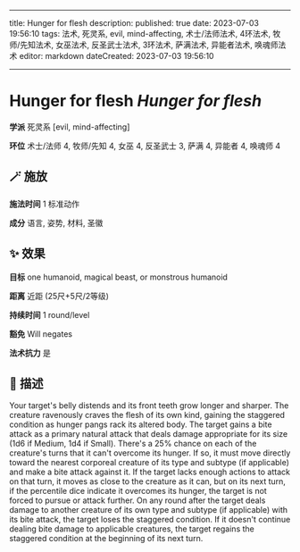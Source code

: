 
---
title: Hunger for flesh
description: 
published: true
date: 2023-07-03 19:56:10
tags: 法术, 死灵系, evil, mind-affecting, 术士/法师法术, 4环法术, 牧师/先知法术, 女巫法术, 反圣武士法术, 3环法术, 萨满法术, 异能者法术, 唤魂师法术
editor: markdown
dateCreated: 2023-07-03 19:56:10

---

# **Hunger for flesh** *Hunger for flesh*

**学派** 死灵系 \[evil, mind-affecting\] 

**环位** 术士/法师 4, 牧师/先知 4, 女巫 4, 反圣武士 3, 萨满 4, 异能者 4, 唤魂师 4

## 🪄 施放

**施法时间** 1 标准动作

**成分** 语言, 姿势, 材料, 圣徽

## ✨ 效果 

**目标** one humanoid, magical beast, or monstrous humanoid 

**距离** 近距 (25尺+5尺/2等级)  

**持续时间** 1 round/level 

**豁免** Will negates

**法术抗力** 是

## 📖 描述

Your target's belly distends and its front teeth grow longer and sharper. The creature ravenously craves the flesh of its own kind, gaining the staggered condition as hunger pangs rack its altered body. The target gains a bite attack as a primary natural attack that deals damage appropriate for its size (1d6 if Medium, 1d4 if Small). There's a 25% chance on each of the creature's turns that it can't overcome its hunger. If so, it must move directly toward the nearest corporeal creature of its type and subtype (if applicable) and make a bite attack against it. If the target lacks enough actions to attack on that turn, it moves as close to the creature as it can, but on its next turn, if the percentile dice indicate it overcomes its hunger, the target is not forced to pursue or attack further.  On any round after the target deals damage to another creature of its own type and subtype (if applicable) with its bite attack, the target loses the staggered condition. If it doesn't continue dealing bite damage to applicable creatures, the target regains the staggered condition at the beginning of its next turn.
    
